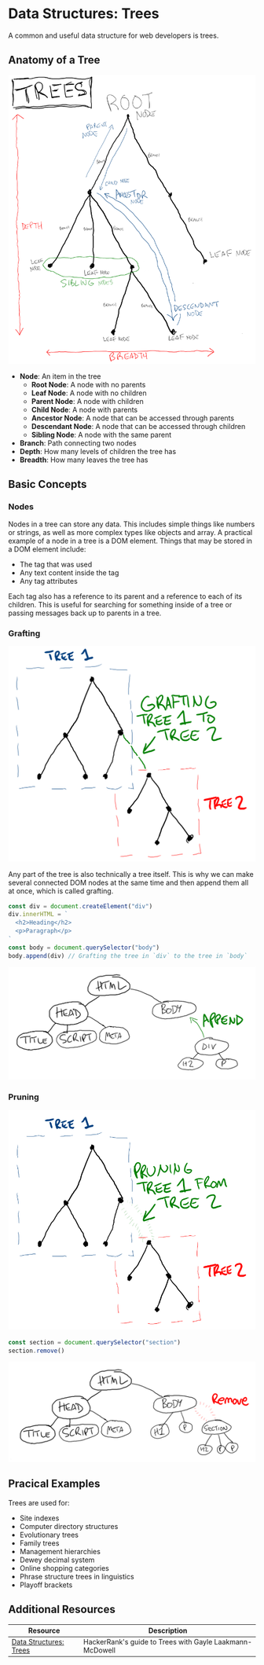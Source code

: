 # Data Structures: Trees

A common and useful data structure for web developers is trees.

## Anatomy of a Tree

![Diagram of a tree](assets/trees.png)

* **Node**: An item in the tree
  * **Root Node**: A node with no parents
  * **Leaf Node**: A node with no children
  * **Parent Node**: A node with children
  * **Child Node**: A node with parents
  * **Ancestor Node**: A node that can be accessed through parents
  * **Descendant Node**: A node that can be accessed through children
  * **Sibling Node**: A node with the same parent
* **Branch**: Path connecting two nodes
* **Depth**: How many levels of children the tree has
* **Breadth**: How many leaves the tree has

## Basic Concepts

### Nodes

Nodes in a tree can store any data. This includes simple things like numbers or strings, as well as more complex types like objects and array. A practical example of a node in a tree is a DOM element. Things that may be stored in a DOM element include:

* The tag that was used
* Any text content inside the tag
* Any tag attributes

Each tag also has a reference to its parent and a reference to each of its children. This is useful for searching for something inside of a tree or passing messages back up to parents in a tree.

### Grafting

![Grafting one tree onto another](assets/grafting.png)

Any part of the tree is also technically a tree itself. This is why we can make several connected DOM nodes at the same time and then append them all at once, which is called grafting.

```js
const div = document.createElement("div")
div.innerHTML = `
  <h2>Heading</h2>
  <p>Paragraph</p>
`
const body = document.querySelector("body")
body.append(div) // Grafting the tree in `div` to the tree in `body`
```

![Adding one DOM tree to another](assets/append-tree.png)

### Pruning

![Pruning one tree from another](assets/pruning.png)

```js
const section = document.querySelector("section")
section.remove()
```

![Removing one DOM tree from another](assets/remove-tree.png)

## Pracical Examples

Trees are used for:

* Site indexes
* Computer directory structures
* Evolutionary trees
* Family trees
* Management hierarchies
* Dewey decimal system
* Online shopping categories
* Phrase structure trees in linguistics
* Playoff brackets

## Additional Resources

| Resource | Description |
| --- | --- |
| [Data Structures: Trees](https://www.youtube.com/watch?v=oSWTXtMglKE) | HackerRank's guide to Trees with Gayle Laakmann-McDowell |
